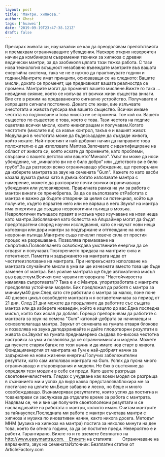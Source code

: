 ```yaml
---
layout: post
title: 'Мантри, хипноза,'
author: Ghost
tags: ['huawei']
date: '2019-09-19T23:47:38.121Z'
draft: false
---
```


Прекарах живота си, научавайки се как да преодолявам препятствията и премахвам ограничаващите убеждения. Наскоро открих невероятен начин да комбинирам съвременни техники за хипноза с древни ведически мантри, за да заобиколя цялата тази тежка работа. С тази нова технология всъщност незабавно въвеждате мантрите във вашата енергийна система, така че не е нужно да практикувате години и години.Мантрите имат принципи, основаващи се на следното: Вашите мисли, докато се променят, ще предизвикат вашата реалностда се промени. Мантрите могат да променят вашето мислене.Вижте го така ... невидимо сияние, което се излъчва от всички живи същества винаги. Вие сте в режим на предаванекато сигнално устройство. Получавате и изпращате сигнали постоянно. Докато сте живи, вие излъчвате aчестотата и живота пулсира във вашето същество. Всички имаме честота на подписване и това никога не се променя. Тое кой си. Вашето същество по същество е това, което е това. Тази честота на подпис оцветява всички мисли, които ниеизпращам и получавам.Когато честотите (мислите ви) са извън контрол, такъв е и вашият живот. Модулация в честотата може да бъдесъздаден да създаде живота, който искате. Най-простият и най-добрият начин да направите това положително е да използвате Mantras.Започвате с идентифициране на област от живота си, която искате да промените, като проблеми, свързани с вашето детство или вашето"Минало". Умът ви може да носи убеждение, че „миналото ви не е било добро“ или „детството ви е било грубо“.За да разтворя всяко ограничаващо убеждение, ще препоръчам да изберете мантрата за звук на семената "Gum". Кажете го като васби казала думата дъвка като в дъвка.Когато използвате мантра с намерение, можете да разтворите почти всички ограничаващи убеждения или условиявреме. Правилната рамка на ум за работа с мантри винаги се пренебрегва. За да се възползвате отРаботата с мантра е важно да бъдете отворени за целия си потенциал, който ще получите, където вярватев него или не вярваш в него.Звукът на мантра има енергията да създава неврологични пътища в мозъка. Неврологични пътищасе правят в мозъка чрез изучаване на нови неща като мантри.Заболявания като болестта на Алцхаймер могат да бъдат предотвратени според научни изследвания, като се научат нови неща катоезици или дори мантри за поддържане и отглеждане на нови невронни пътища.Мантрите също печелят повече сила от простия процес на разрешаване. Позволява премахване на съпротива.Позволяването освобождава умствените енергии да се отварят и получават.Повторението придава на мантрите сила и потентност. Паметта и задържането на мантрата идва от честитеизползване на мантрата. При непрекъснато използване на мантрата случайните мисли в ума ви ще изчезнати вместо това ще бъде заменен от мантра. Без усилие мантрата ще бъде автоматична мисъл във вашетоум.Всички сме чували поговорката "Настойчивостта намалява съпротивата"? Така е и с Мантра. упоритработата с мантрите преодолява устойчиви модели. Бих предложил да работя с мантра за минимум40 дни.След като сте работили с мантра за малко, поне поне 40 дневен цикъл освободете мантрата и я оставетеминава за период от 21 дни. След 21 дни можете да продължите да работите със същата мантра или да изберете новаедин, който е изцяло до вас.Една последна мисъл, която бих искал да добавя. Горещо препоръчвам да работите с мантрата за звук на семена "Gum" катонай-добрата за начинаещи и основополагаща мантра. Звукът от семената на гумата отваря блокове и позволява на звука даподхранвайте и дайте плодотворни резултати в живота си.Звукът на гумата преднамерено създава по-висока честотна настройка за ума и позволява да се ограничимисли и модели. Можете да пуснете стария багаж по този начин и да имате нов старт в живота. Фондацияенергия от мантрата на Гум е най-добрият начин за задържане на нови жизнени енергии.Получих забележителни резултати, като сам използвах мантрата на Gum. Успях да пусна много ограничаващо и старовярвания и модели. Не бях в състояние да определя тези модели в себе си преди. Като цвете разгръща своетовенчелистчета. Гледах с учудване как всеки модел се разгръща в съзнанието ми и успях да видя какво представляваблокира ме за постигане на целите ми.Беше забавно и лесно, но беше и много освобождаващо. Възнамерявах резултатите, които успях да постигна и тованаправи си заслужава да отделите време за работа с мантрата. Надявам се, че и вие ще получите своетополезни резултати и се наслаждавайте на работата с мантри, колкото имам. Считам мантрите за тайнауспех.Последната ми работа с мантри съчетава мантри с хипноза и музика по иновативен начин, както никога досега. Методът MHM (музика на хипноза на мантра) постига за няколко минути на ден това, което би отнело години, за да се постигне преди. Невероятно е и работи. Гарантирано. Вижте го и го вземете безплатно на http://www.easymantra.com.    Етикети на статията:        Ограничаване на вярванията, звук на семенатаИзточник: Безплатни статии от ArticleFactory.com
